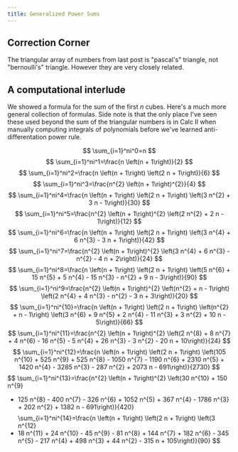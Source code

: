 ```yaml
---
title: Generalized Power Sums
---
```

## Correction Corner

The triangular array of numbers from last post is "pascal's" triangle, not
"bernoulli's" triangle.  However they are very closely related.

## A computational interlude

We showed a formula for the sum of the first $n$ cubes.  Here's a much more
general collection of formulas.  Side note is that the only place I've seen
these used beyond the sum of the triangular numbers is in Calc II when manually
computing integrals of polynomials before we've learned anti-differentation
power rule.

$$
\sum_{i=1}^ni^0=n
$$
$$
\sum_{i=1}^ni^1=\frac{n \left(n + 1\right)}{2}
$$
$$
\sum_{i=1}^ni^2=\frac{n \left(n + 1\right) \left(2 n + 1\right)}{6}
$$
$$
\sum_{i=1}^ni^3=\frac{n^{2} \left(n + 1\right)^{2}}{4}
$$
$$
\sum_{i=1}^ni^4=\frac{n \left(n + 1\right) \left(2 n + 1\right) \left(3 n^{2} + 3 n - 1\right)}{30}
$$
$$
\sum_{i=1}^ni^5=\frac{n^{2} \left(n + 1\right)^{2} \left(2 n^{2} + 2 n - 1\right)}{12}
$$
$$
\sum_{i=1}^ni^6=\frac{n \left(n + 1\right) \left(2 n + 1\right) \left(3 n^{4} +
6 n^{3} - 3 n + 1\right)}{42}
$$
$$
\sum_{i=1}^ni^7=\frac{n^{2} \left(n + 1\right)^{2} \left(3 n^{4} + 6 n^{3} -
n^{2} - 4 n + 2\right)}{24}
$$
$$
\sum_{i=1}^ni^8=\frac{n \left(n + 1\right) \left(2 n + 1\right) \left(5 n^{6} +
15 n^{5} + 5 n^{4} - 15 n^{3} - n^{2} + 9 n - 3\right)}{90}
$$
$$
\sum_{i=1}^ni^9=\frac{n^{2} \left(n + 1\right)^{2} \left(n^{2} + n - 1\right)
\left(2 n^{4} + 4 n^{3} - n^{2} - 3 n + 3\right)}{20}
$$
$$
\sum_{i=1}^ni^{10}=\frac{n \left(n + 1\right) \left(2 n + 1\right) \left(n^{2} +
n - 1\right) \left(3 n^{6} + 9 n^{5} + 2 n^{4} - 11 n^{3} + 3 n^{2} + 10 n -
5\right)}{66}
$$
$$
\sum_{i=1}^ni^{11}=\frac{n^{2} \left(n + 1\right)^{2} \left(2 n^{8} + 8 n^{7} + 4
n^{6} - 16 n^{5} - 5 n^{4} + 26 n^{3} - 3 n^{2} - 20 n + 10\right)}{24}
$$
$$
\sum_{i=1}^ni^{12}=\frac{n \left(n + 1\right) \left(2 n + 1\right) \left(105
n^{10} + 525 n^{9} + 525 n^{8} - 1050 n^{7} - 1190 n^{6} + 2310 n^{5} + 1420
n^{4} - 3285 n^{3} - 287 n^{2} + 2073 n - 691\right)}{2730}
$$
$$
\sum_{i=1}^ni^{13}=\frac{n^{2} \left(n + 1\right)^{2} \left(30 n^{10} + 150 n^{9}
+ 125 n^{8} - 400 n^{7} - 326 n^{6} + 1052 n^{5} + 367 n^{4} - 1786 n^{3} + 202
n^{2} + 1382 n - 691\right)}{420}
$$
$$
\sum_{i=1}^ni^{14}=\frac{n \left(n + 1\right) \left(2 n + 1\right) \left(3 n^{12}
+ 18 n^{11} + 24 n^{10} - 45 n^{9} - 81 n^{8} + 144 n^{7} + 182 n^{6} - 345
n^{5} - 217 n^{4} + 498 n^{3} + 44 n^{2} - 315 n + 105\right)}{90}
$$
